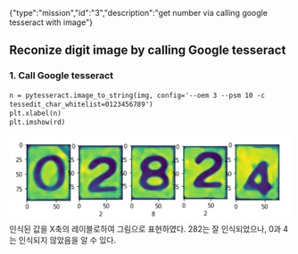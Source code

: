 {"type":"mission","id":"3","description":"get number via calling google tesseract with image"}
## Reconize digit image by calling Google tesseract

### 1. Call Google tesseract

```
n = pytesseract.image_to_string(img, config='--oem 3 --psm 10 -c tessedit_char_whitelist=0123456789')
plt.xlabel(n)
plt.imshow(rd)
```

![인식결과](image4.jpg)
인식된 값을 X축의 레이블로하여 그림으로 표현하였다.
282는 잘 인식되었으나, 0과 4는 인식되지 않았음을 알 수 있다.
